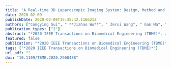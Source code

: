 ```yaml
---
title: "A Real-time 3D Laparoscopic Imaging System: Design, Method and Validation"
date: 2020-02-09
publishDate: 2020-02-09T15:35:42.116621Z
authors: ["Congying Sui", " **Jiahao Wu**", " Zerui Wang", " Gan Ma", " Yunhui Liu"]
publication_types: ["2"]
abstract: "*2020 IEEE Transactions on Biomedical Engineering (TBME)*, accepted"
featured: false
publication: "*2020 IEEE Transactions on Biomedical Engineering (TBME)*"
tags: ["*2020 IEEE Transactions on Biomedical Engineering (TBME)*"]
url_pdf: ""
doi: "10.1109/TBME.2020.2968488"
---
```

